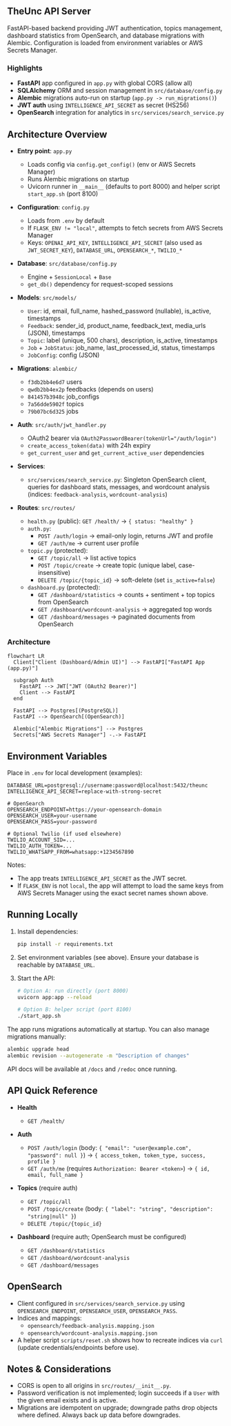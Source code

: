 ## TheUnc API Server

FastAPI-based backend providing JWT authentication, topics management, dashboard statistics from OpenSearch, and database migrations with Alembic. Configuration is loaded from environment variables or AWS Secrets Manager.

### Highlights
- **FastAPI** app configured in `app.py` with global CORS (allow all)
- **SQLAlchemy** ORM and session management in `src/database/config.py`
- **Alembic** migrations auto-run on startup (`app.py -> run_migrations()`)
- **JWT auth** using `INTELLIGENCE_API_SECRET` as secret (HS256)
- **OpenSearch** integration for analytics in `src/services/search_service.py`

## Architecture Overview

- **Entry point**: `app.py`
  - Loads config via `config.get_config()` (env or AWS Secrets Manager)
  - Runs Alembic migrations on startup
  - Uvicorn runner in `__main__` (defaults to port 8000) and helper script `start_app.sh` (port 8100)

- **Configuration**: `config.py`
  - Loads from `.env` by default
  - If `FLASK_ENV != "local"`, attempts to fetch secrets from AWS Secrets Manager
  - Keys: `OPENAI_API_KEY`, `INTELLIGENCE_API_SECRET` (also used as `JWT_SECRET_KEY`), `DATABASE_URL`, `OPENSEARCH_*`, `TWILIO_*`

- **Database**: `src/database/config.py`
  - Engine + `SessionLocal` + `Base`
  - `get_db()` dependency for request-scoped sessions

- **Models**: `src/models/`
  - `User`: id, email, full_name, hashed_password (nullable), is_active, timestamps
  - `Feedback`: sender_id, product_name, feedback_text, media_urls (JSON), timestamps
  - `Topic`: label (unique, 500 chars), description, is_active, timestamps
  - `Job` + `JobStatus`: job_name, last_processed_id, status, timestamps
  - `JobConfig`: config (JSON)

- **Migrations**: `alembic/`
  - `f3db2bb4e6d7` users
  - `qwdb2bb4ex2p` feedbacks (depends on users)
  - `841457b3948c` job_configs
  - `7a56dde5902f` topics
  - `79b07bc6d325` jobs

- **Auth**: `src/auth/jwt_handler.py`
  - OAuth2 bearer via `OAuth2PasswordBearer(tokenUrl="/auth/login")`
  - `create_access_token(data)` with 24h expiry
  - `get_current_user` and `get_current_active_user` dependencies

- **Services**:
  - `src/services/search_service.py`: Singleton OpenSearch client, queries for dashboard stats, messages, and wordcount analysis (indices: `feedback-analysis`, `wordcount-analysis`)

- **Routes**: `src/routes/`
  - `health.py` (public): `GET /health/` → `{ status: "healthy" }`
  - `auth.py`:
    - `POST /auth/login` → email-only login, returns JWT and profile
    - `GET /auth/me` → current user profile
  - `topic.py` (protected):
    - `GET /topic/all` → list active topics
    - `POST /topic/create` → create topic (unique label, case-insensitive)
    - `DELETE /topic/{topic_id}` → soft-delete (set `is_active=false`)
  - `dashboard.py` (protected):
    - `GET /dashboard/statistics` → counts + sentiment + top topics from OpenSearch
    - `GET /dashboard/wordcount-analysis` → aggregated top words
    - `GET /dashboard/messages` → paginated documents from OpenSearch

### Architecture

```mermaid
flowchart LR
  Client["Client (Dashboard/Admin UI)"] --> FastAPI["FastAPI App (app.py)"]

  subgraph Auth
    FastAPI --> JWT["JWT (OAuth2 Bearer)"]
    Client --> FastAPI
  end

  FastAPI --> Postgres[(PostgreSQL)]
  FastAPI --> OpenSearch[(OpenSearch)]

  Alembic["Alembic Migrations"] --> Postgres
  Secrets["AWS Secrets Manager"] -.-> FastAPI
```

## Environment Variables

Place in `.env` for local development (examples):

```
DATABASE_URL=postgresql://username:password@localhost:5432/theunc
INTELLIGENCE_API_SECRET=replace-with-strong-secret

# OpenSearch
OPENSEARCH_ENDPOINT=https://your-opensearch-domain
OPENSEARCH_USER=your-username
OPENSEARCH_PASS=your-password

# Optional Twilio (if used elsewhere)
TWILIO_ACCOUNT_SID=...
TWILIO_AUTH_TOKEN=...
TWILIO_WHATSAPP_FROM=whatsapp:+1234567890
```

Notes:
- The app treats `INTELLIGENCE_API_SECRET` as the JWT secret.
- If `FLASK_ENV` is not `local`, the app will attempt to load the same keys from AWS Secrets Manager using the exact secret names shown above.

## Running Locally

1. Install dependencies:
   ```bash
   pip install -r requirements.txt
   ```

2. Set environment variables (see above). Ensure your database is reachable by `DATABASE_URL`.

3. Start the API:
   ```bash
   # Option A: run directly (port 8000)
   uvicorn app:app --reload

   # Option B: helper script (port 8100)
   ./start_app.sh
   ```

The app runs migrations automatically at startup. You can also manage migrations manually:

```bash
alembic upgrade head
alembic revision --autogenerate -m "Description of changes"
```

API docs will be available at `/docs` and `/redoc` once running.

## API Quick Reference

- **Health**
  - `GET /health/`

- **Auth**
  - `POST /auth/login` (body: `{ "email": "user@example.com", "password": null }`) → `{ access_token, token_type, success, profile }`
  - `GET /auth/me` (requires `Authorization: Bearer <token>`) → `{ id, email, full_name }`

- **Topics** (require auth)
  - `GET /topic/all`
  - `POST /topic/create` (body: `{ "label": "string", "description": "string|null" }`)
  - `DELETE /topic/{topic_id}`

- **Dashboard** (require auth; OpenSearch must be configured)
  - `GET /dashboard/statistics`
  - `GET /dashboard/wordcount-analysis`
  - `GET /dashboard/messages`

## OpenSearch

- Client configured in `src/services/search_service.py` using `OPENSEARCH_ENDPOINT`, `OPENSEARCH_USER`, `OPENSEARCH_PASS`.
- Indices and mappings:
  - `opensearch/feedback-analysis.mapping.json`
  - `opensearch/wordcount-analysis.mapping.json`
- A helper script `scripts/reset.sh` shows how to recreate indices via `curl` (update credentials/endpoints before use).

## Notes & Considerations

- CORS is open to all origins in `src/routes/__init__.py`.
- Password verification is not implemented; login succeeds if a `User` with the given email exists and is active.
- Migrations are idempotent on upgrade; downgrade paths drop objects where defined. Always back up data before downgrades.